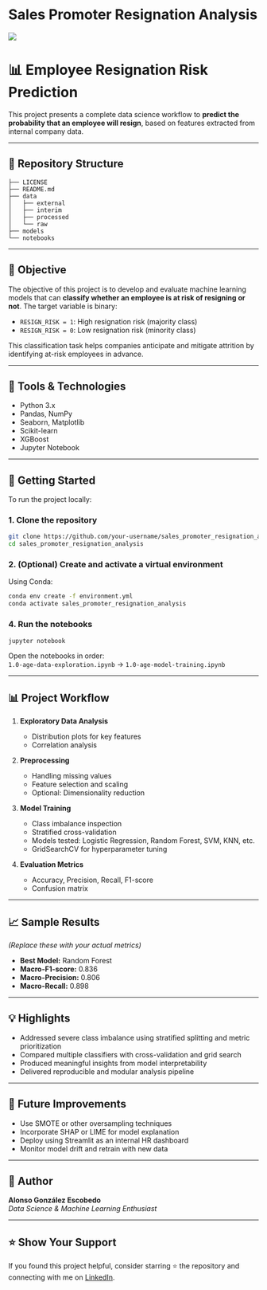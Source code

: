 # Sales Promoter Resignation Analysis

<a target="_blank" href="https://cookiecutter-data-science.drivendata.org/">
    <img src="https://img.shields.io/badge/CCDS-Project%20template-328F97?logo=cookiecutter" />
</a>

# 📊 Employee Resignation Risk Prediction

This project presents a complete data science workflow to **predict the probability that an employee will resign**, based on features extracted from internal company data.

---

## 📂 Repository Structure

```
├── LICENSE
├── README.md
├── data
│   ├── external
│   ├── interim
│   ├── processed
│   └── raw
├── models
└── notebooks
```

---

## 🎯 Objective

The objective of this project is to develop and evaluate machine learning models that can **classify whether an employee is at risk of resigning or not**. The target variable is binary:

- `RESIGN_RISK = 1`: High resignation risk (majority class)
- `RESIGN_RISK = 0`: Low resignation risk (minority class)

This classification task helps companies anticipate and mitigate attrition by identifying at-risk employees in advance.

---

## 🧰 Tools & Technologies

- Python 3.x  
- Pandas, NumPy  
- Seaborn, Matplotlib  
- Scikit-learn  
- XGBoost
- Jupyter Notebook  

---

## 🚀 Getting Started

To run the project locally:

### 1. Clone the repository

```bash
git clone https://github.com/your-username/sales_promoter_resignation_analysis.git
cd sales_promoter_resignation_analysis
```

### 2. (Optional) Create and activate a virtual environment

Using Conda:

```bash
conda env create -f environment.yml
conda activate sales_promoter_resignation_analysis
```

### 4. Run the notebooks

```bash
jupyter notebook
```

Open the notebooks in order:  
`1.0-age-data-exploration.ipynb` → `1.0-age-model-training.ipynb`

---

## 📊 Project Workflow

1. **Exploratory Data Analysis**
   - Distribution plots for key features
   - Correlation analysis

2. **Preprocessing**
   - Handling missing values
   - Feature selection and scaling
   - Optional: Dimensionality reduction

3. **Model Training**
   - Class imbalance inspection
   - Stratified cross-validation
   - Models tested: Logistic Regression, Random Forest, SVM, KNN, etc.
   - GridSearchCV for hyperparameter tuning

4. **Evaluation Metrics**
   - Accuracy, Precision, Recall, F1-score
   - Confusion matrix

---

## 📈 Sample Results

*(Replace these with your actual metrics)*

- **Best Model:** Random Forest  
- **Macro-F1-score:** 0.836  
- **Macro-Precision:** 0.806  
- **Macro-Recall:** 0.898  

---

## 💡 Highlights

- Addressed severe class imbalance using stratified splitting and metric prioritization  
- Compared multiple classifiers with cross-validation and grid search  
- Produced meaningful insights from model interpretability  
- Delivered reproducible and modular analysis pipeline  

---

## 📌 Future Improvements

- Use SMOTE or other oversampling techniques  
- Incorporate SHAP or LIME for model explanation  
- Deploy using Streamlit as an internal HR dashboard  
- Monitor model drift and retrain with new data  

---

## 👤 Author

**Alonso González Escobedo**  
_Data Science & Machine Learning Enthusiast_    

---

## ⭐️ Show Your Support

If you found this project helpful, consider starring ⭐ the repository and connecting with me on [LinkedIn](https://www.linkedin.com/in/alonsoglez/).  
